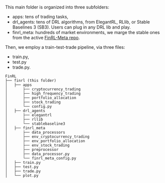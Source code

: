 This main folder is organized into three subfolders: 
+ apps: tens of trading tasks, 
+ drl_agents: tens of DRL algorithms, from ElegantRL, RLlib, or Stable Baselines 3 (SB3). Users can plug in any DRL lib and play.
+ finrl_meta: hundreds of market environments, we marge the stable ones from the active [FinRL-Meta repo](https://github.com/AI4Finance-Foundation/FinRL-Meta).

Then, we employ a train-test-trade pipeline, via three files:
+ train.py, 
+ test.py
+ trade.py.


```
FinRL
├── finrl (this folder)
│   ├── apps
│   	├── cryptocurrency_trading
│   	├── high_frequency_trading
│   	├── portfolio_allocation
│   	├── stock_trading
│   	└── config.py
│   ├── drl_agents
│   	├── elegantrl
│   	├── rllib
│   	└── stablebaseline3
│   ├── finrl_meta
│   	├── data_processors
│   	├── env_cryptocurrency_trading
│   	├── env_portfolio_allocation
│   	├── env_stock_trading
│   	├── preprocessor
│   	├── data_processor.py
│   	└── finrl_meta_config.py
│   ├── train.py
│   ├── test.py
│   ├── trade.py
│   └── plot.py
```
